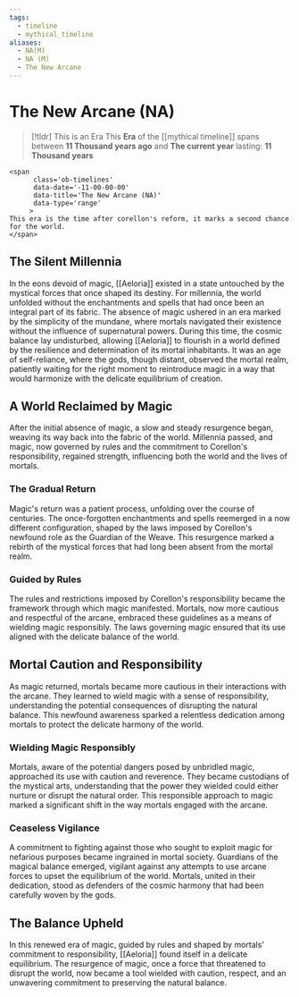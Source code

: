 ```yaml
---
tags:
  - timeline
  - mythical_timeline
aliases:
  - NA(M)
  - NA (M)
  - The New Arcane
---
```

# The New Arcane (NA)

> [!tldr] This is an Era
> This **Era** of the [[mythical timeline]] spans between **11 Thousand years ago** and **The current year** lasting: **11 Thousand years**
```
<span 
	  class='ob-timelines' 
	  data-date='-11-00-00-00' 
	  data-title='The New Arcane (NA)'
	  data-type='range' 
	 > 
This era is the time after corellon's reform, it marks a second chance for the world.
</span>
```

## The Silent Millennia

In the eons devoid of magic, [[Aeloria]] existed in a state untouched by the mystical forces that once shaped its destiny. For millennia, the world unfolded without the enchantments and spells that had once been an integral part of its fabric. The absence of magic ushered in an era marked by the simplicity of the mundane, where mortals navigated their existence without the influence of supernatural powers. During this time, the cosmic balance lay undisturbed, allowing [[Aeloria]] to flourish in a world defined by the resilience and determination of its mortal inhabitants. It was an age of self-reliance, where the gods, though distant, observed the mortal realm, patiently waiting for the right moment to reintroduce magic in a way that would harmonize with the delicate equilibrium of creation.

## A World Reclaimed by Magic

After the initial absence of magic, a slow and steady resurgence began, weaving its way back into the fabric of the world. Millennia passed, and magic, now governed by rules and the commitment to Corellon's responsibility, regained strength, influencing both the world and the lives of mortals.

### The Gradual Return

Magic's return was a patient process, unfolding over the course of centuries. The once-forgotten enchantments and spells reemerged in a now different configuration, shaped by the laws imposed by Corellon's newfound role as the Guardian of the Weave. This resurgence marked a rebirth of the mystical forces that had long been absent from the mortal realm.

### Guided by Rules

The rules and restrictions imposed by Corellon's responsibility became the framework through which magic manifested. Mortals, now more cautious and respectful of the arcane, embraced these guidelines as a means of wielding magic responsibly. The laws governing magic ensured that its use aligned with the delicate balance of the world.

## Mortal Caution and Responsibility

As magic returned, mortals became more cautious in their interactions with the arcane. They learned to wield magic with a sense of responsibility, understanding the potential consequences of disrupting the natural balance. This newfound awareness sparked a relentless dedication among mortals to protect the delicate harmony of the world.

### Wielding Magic Responsibly

Mortals, aware of the potential dangers posed by unbridled magic, approached its use with caution and reverence. They became custodians of the mystical arts, understanding that the power they wielded could either nurture or disrupt the natural order. This responsible approach to magic marked a significant shift in the way mortals engaged with the arcane.

### Ceaseless Vigilance

A commitment to fighting against those who sought to exploit magic for nefarious purposes became ingrained in mortal society. Guardians of the magical balance emerged, vigilant against any attempts to use arcane forces to upset the equilibrium of the world. Mortals, united in their dedication, stood as defenders of the cosmic harmony that had been carefully woven by the gods.

## The Balance Upheld

In this renewed era of magic, guided by rules and shaped by mortals' commitment to responsibility, [[Aeloria]] found itself in a delicate equilibrium. The resurgence of magic, once a force that threatened to disrupt the world, now became a tool wielded with caution, respect, and an unwavering commitment to preserving the natural balance.